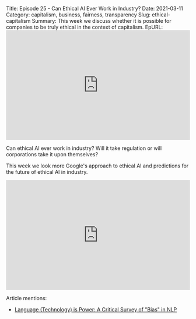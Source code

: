Title: Episode 25 - Can Ethical AI Ever Work in Industry?
Date: 2021-03-11
Category: capitalism, business, fairness, transparency
Slug: ethical-capitalism
Summary: This week we discuss whether it is possible for companies to be truly ethical in the context of capitalism.
EpURL: <iframe title="Can Ethical AI Ever Work in Industry?" allowtransparency="true" height="300" width="100%" style="border: none; min-width: min(100%, 430px);" scrolling="no" data-name="pb-iframe-player" src="https://www.podbean.com/player-v2/?i=4yddq-fd4f43-pb&from=pb6admin&download=1&square=1&share=1&download=1&rtl=0&fonts=Arial&skin=1&btn-skin=12&size=300" allowfullscreen=""></iframe>

Can ethical AI ever work in industry? Will it take regulation or will corporations take it upon themselves? 

This week we look more Google's approach to ethical AI and predictions for the future of ethical AI in industry. 

<iframe title="Can Ethical AI Ever Work in Industry?" allowtransparency="true" height="300" width="100%" style="border: none; min-width: min(100%, 430px);" scrolling="no" data-name="pb-iframe-player" src="https://www.podbean.com/player-v2/?i=4yddq-fd4f43-pb&from=pb6admin&download=1&square=1&share=1&download=1&rtl=0&fonts=Arial&skin=1&btn-skin=12&size=300" allowfullscreen=""></iframe>

Article mentions: 
- [Language (Technology) is Power: A Critical Survey of "Bias" in NLP](https://arxiv.org/abs/2005.14050)